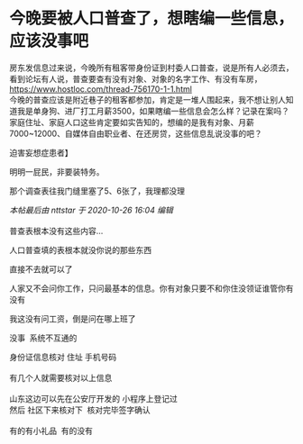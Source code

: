 # 今晚要被人口普查了，想瞎编一些信息，应该没事吧


房东发信息过来说，今晚所有租客带身份证到村委人口普查，说是所有人必须去，看到论坛有人说，普查要查有没有对象、对象的名字工作、有没有车房，https://www.hostloc.com/thread-756170-1-1.html<br />
今晚的普查应该是附近巷子的租客都参加，肯定是一堆人围起来，我不想让别人知道我是单身狗、进厂打工月薪3500，如果瞎编一些信息会怎么样？记录在案吗？家庭住址、家庭人口这些肯定要如实告知的，想编的是我有对象、月薪7000~12000、自媒体自由职业者、在还房贷，这些信息乱说没事的吧？<br />


迫害妄想症患者】

明明一屁民，非要装特务。

那个调查表往我门缝里塞了5、6张了，我理都没理<img src="static/image/smiley/yct/022.gif" smilieid="42" border="0" alt="" /><img id="aimg_mBJbO" onclick="zoom(this, this.src, 0, 0, 0)" class="zoom" src="https://cdn.jsdelivr.net/gh/hishis/forum-master/public/images/patch.gif" onmouseover="img_onmouseoverfunc(this)" onload="thumbImg(this)" border="0" alt="" />

<i class="pstatus"> 本帖最后由 nttstar 于 2020-10-26 16:04 编辑 </i><br />
<br />
普查表根本没有这些内容...

人口普查填的表根本就没你说的那些东西

直接不去就可以了

人家又不会问你工作，只问最基本的信息。你有对象只要不和你住没领证谁管你有没有

我这没有问工资，倒是问在哪上班了

没事&nbsp;&nbsp;系统不互通的&nbsp;&nbsp;

身份证信息核对 住址 手机号码<br />
<br />
有几个人就需要核对以上信息<br />
<br />
山东这边可以先在公安厅开发的 小程序上登记过<br />
然后 社区下来核对下&nbsp;&nbsp;核对完毕签字确认 <br />
<br />
有的有小礼品&nbsp;&nbsp;有的没有<br />

